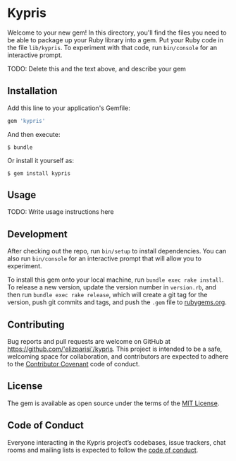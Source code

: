 # Kypris

Welcome to your new gem! In this directory, you'll find the files you need to be able to package up your Ruby library into a gem. Put your Ruby code in the file `lib/kypris`. To experiment with that code, run `bin/console` for an interactive prompt.

TODO: Delete this and the text above, and describe your gem

## Installation

Add this line to your application's Gemfile:

```ruby
gem 'kypris'
```

And then execute:

    $ bundle

Or install it yourself as:

    $ gem install kypris

## Usage

TODO: Write usage instructions here

## Development

After checking out the repo, run `bin/setup` to install dependencies. You can also run `bin/console` for an interactive prompt that will allow you to experiment.

To install this gem onto your local machine, run `bundle exec rake install`. To release a new version, update the version number in `version.rb`, and then run `bundle exec rake release`, which will create a git tag for the version, push git commits and tags, and push the `.gem` file to [rubygems.org](https://rubygems.org).

## Contributing

Bug reports and pull requests are welcome on GitHub at https://github.com/'elizparisi'/kypris. This project is intended to be a safe, welcoming space for collaboration, and contributors are expected to adhere to the [Contributor Covenant](http://contributor-covenant.org) code of conduct.

## License

The gem is available as open source under the terms of the [MIT License](https://opensource.org/licenses/MIT).

## Code of Conduct

Everyone interacting in the Kypris project’s codebases, issue trackers, chat rooms and mailing lists is expected to follow the [code of conduct](https://github.com/'elizparisi'/kypris/blob/master/CODE_OF_CONDUCT.md).
